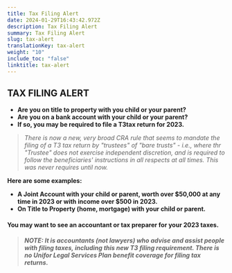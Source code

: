 ```yaml
---
title: Tax Filing Alert
date: 2024-01-29T16:43:42.972Z
description: Tax Filing Alert
summary: Tax Filing Alert
slug: tax-alert
translationKey: tax-alert
weight: "10"
include_toc: "false"
linktitle: tax-alert
---
```

## T﻿AX FILING ALERT

* **Are you on title to property with you child or your parent?**
* **Are you on a bank account with your child or your parent?**
* **If so, you may be required to file a T3tax return for 2023.**

> *T﻿here is now a new, very broad CRA rule that seems to mandate the filing of a T3 tax return by "trustees" of "bare trusts" - i.e., where thr "Trustee" does not exercise independent discretion, and is required to follow the beneficiaries' instructions in all respects at all times. This was never requires until now.*

**H﻿ere are some examples:**

* **A﻿ Joint Account with your child or parent, worth over $50,000 at any time in 2023 or with income over $500 in 2023.**
* **O﻿n Title to Property (home, mortgage) with your child or parent.**

#### Y﻿ou may want to see an accountant or tax preparer for your 2023 taxes.

> ***N﻿OTE: It is accountants (not lawyers) who advise and assist people with filing taxes, including this new T3 filing requirement. There is no Unifor Legal Services Plan benefit coverage for filing tax returns.***